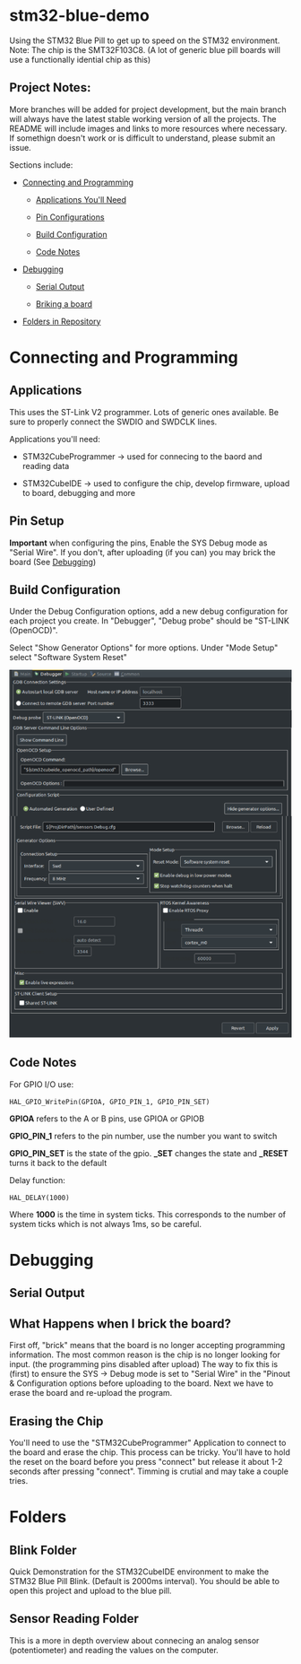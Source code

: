 # stm32-blue-demo

Using the STM32 Blue Pill to get up to speed on the STM32 environment. Note: The chip is the SMT32F103C8. (A lot of generic blue pill boards will use a functionally idential chip as this)

## Project Notes: 

More branches will be added for project development, but the main branch will always have the latest stable working version of all the projects. The README will include images and links to more resources where necessary. If somethign doesn't work or is difficult to understand, please submit an issue. 

Sections include: 

- [Connecting and Programming](#connecting-and-programming)

    - [Applications You'll Need](#applications)

    - [Pin Configurations](#pin-setup)

    - [Build Configuration](#build-configuration)
    - [Code Notes](#code-notes)

- [Debugging](#debugging)

    - [Serial Output](#serial-output)

    - [Briking a board](#what-happens-when-i-brick-the-board?)

- [Folders in Repository](#folders)

#
# Connecting and Programming

## Applications

This uses the ST-Link V2 programmer. Lots of generic ones available. Be sure to properly connect the SWDIO and SWDCLK lines. 

Applications you'll need: 

 - STM32CubeProgrammer -> used for connecing to the baord and reading data

 - STM32CubeIDE -> used to configure the chip, develop firmware, upload to board, debugging and more

## Pin Setup

**Important** when configuring the pins, Enable the SYS Debug mode as "Serial Wire". If you don't, after uploading (if you can) you may brick the board (See [Debugging](#debugging))

## Build Configuration

Under the Debug Configuration options, add a new debug configuration for each project you create. In "Debugger", "Debug probe" should be "ST-LINK (OpenOCD)". 

Select "Show Generator Options" for more options. Under "Mode Setup" select "Software System Reset"

![Debug Configuration](images/debug_config_2.png)

## Code Notes

For GPIO I/O use:
    
    HAL_GPIO_WritePin(GPIOA, GPIO_PIN_1, GPIO_PIN_SET)

**GPIOA** refers to the A or B pins, use GPIOA or GPIOB

**GPIO_PIN_1** refers to the pin number, use the number you want to switch

**GPIO_PIN_SET** is the state of the gpio. **_SET** changes the state and **_RESET** turns it back to the default

Delay function: 

    HAL_DELAY(1000)

Where **1000** is the time in system ticks. This corresponds to the number of system ticks which is not always 1ms, so be careful. 

#
# Debugging

## Serial Output

## What Happens when I brick the board? 

First off, "brick" means that the board is no longer accepting programming information. The most common reason is the chip is no longer looking for input. (the programming pins disabled after upload) The way to fix this is (first) to ensure the SYS -> Debug mode is set to "Serial Wire" in the "Pinout & Configuration options before uploading to the board. Next we have to erase the board and re-upload the program.

## Erasing the Chip

You'll need to use the "STM32CubeProgrammer" Application to connect to the board and erase the chip. This process can be tricky. You'll have to hold the reset on the board before you press "connect" but release it about 1-2 seconds after pressing "connect". Timming is crutial and may take a couple tries. 
#
# Folders

## Blink Folder

Quick Demonstration for the STM32CubeIDE environment to make the STM32 Blue Pill Blink. (Default is 2000ms interval). 
You should be able to open this project and upload to the blue pill. 

## Sensor Reading Folder

This is a more in depth overview about connecing an analog sensor (potentiometer) and reading the values on the computer. 

